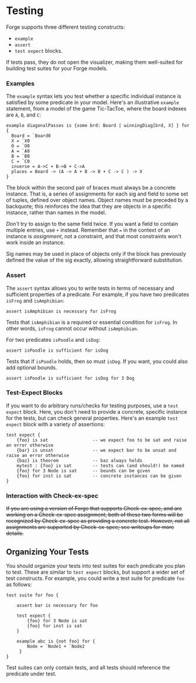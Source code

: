 <!-- ## TODO
- [] Testing recipe (should this go here?) -->

# Testing

Forge supports three different testing constructs:

- `example`
- `assert`
- `test expect` blocks.

If tests pass, they do not open the visualizer, making them well-suited for building test suites for your Forge models.

### Examples

The `example` syntax lets you test whether a specific individual instance is satisfied by some predicate in your model. Here's an illustrative `example` statement, from a model of the game Tic-TacToe, where the board indexes are `A`, `B`, and `C`:

```
example diagonalPasses is {some brd: Board | winningDiag[brd, X] } for {
  Board = `Board0
  X = `X0
  O = `O0
  A = `A0
  B = `B0
  C = `C0
  inverse = A->C + B->B + C->A
  places = Board -> (A -> A + B -> B + C -> C ) -> X
}
```

The block within the second pair of braces must always be a concrete instance. That is, a series of assignments for each sig and field to some set of tuples, defined over object names. Object names must be preceded by a backquote; this reinforces the idea that they are objects in a specific instance, rather than names in the model.

_Don't_ try to assign to the same field twice. If you want a field to contain multiple entries, use `+` instead. Remember that `=` in the context of an instance is _assignment_, not a constraint, and that most constraints won't work inside an instance.

Sig names may be used in place of objects only if the block has previously defined the value of the sig exactly, allowing straightforward substitution.

### Assert

The `assert` syntax allows you to write tests in terms of necessary and sufficient properties of a predicate. For example, if you have two predicates `isFrog` and `isAmphibian`:

```
assert isAmphibian is necessary for isFrog
```

Tests that `isAmphibian` is a required or essential condition for `isFrog`. In other words, `isFrog` cannot occur without `isAmphibian`.

For two predicates `isPoodle` and `isDog`:

```
assert isPoodle is sufficient for isDog
```

Tests that if `isPoodle` holds, then so must `isDog`. If you want, you could also add optional bounds.

```
assert isPoodle is sufficient for isDog for 3 Dog
```

### Test-Expect Blocks

If you want to do arbitrary runs/checks for testing purposes, use a `test expect` block. Here, you don't need to provide a concrete, specific instance for the tests, but can check general properties. Here's an example `test expect` block with a variety of assertions:

```
test expect {
    {foo} is sat                 -- we expect foo to be sat and raise an error otherwise
    {bar} is unsat               -- we expect bar to be unsat and raise an error otherwise
    {baz} is theorem             -- baz always holds
    mytest : {foo} is sat        -- tests can (and should!) be named
    {foo} for 3 Node is sat      -- bounds can be given
    {foo} for inst is sat        -- concrete instances can be given
}
```

### Interaction with Check-ex-spec

~~If you are using a version of Forge that supports Check-ex-spec, and are working on a Check-ex-spec assignment, both of these two forms will be recognized by Check-ex-spec as providing a concrete test. However, not all assignments are supported by Check-ex-spec; see writeups for more details.~~

## Organizing Your Tests

You should organize your tests into test suites for each predicate you plan to test. These are similar to `test expect` blocks, but support a wider set of test constructs. For example, you could write a test suite for predicate `foo` as follows:

```
test suite for foo {

    assert bar is necessary for foo

    test expect {
        {foo} for 3 Node is sat
        {foo} for inst is sat
    }

    example abc is {not foo} for {
        Node = `Node1 + `Node2
     }
}
```

Test suites can only contain tests, and all tests should reference the predicate under test.
